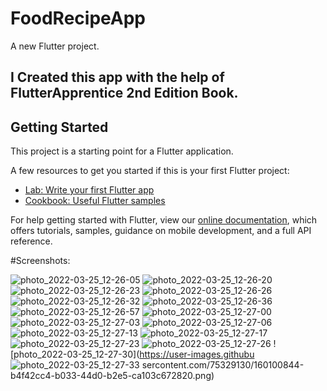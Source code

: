 # FoodRecipeApp

A new Flutter project.

## I Created this app with the help of FlutterApprentice 2nd Edition Book.

## Getting Started

This project is a starting point for a Flutter application.

A few resources to get you started if this is your first Flutter project:

- [Lab: Write your first Flutter app](https://flutter.dev/docs/get-started/codelab)
- [Cookbook: Useful Flutter samples](https://flutter.dev/docs/cookbook)

For help getting started with Flutter, view our
[online documentation](https://flutter.dev/docs), which offers tutorials,
samples, guidance on mobile development, and a full API reference.

#Screenshots:

![photo_2022-03-25_12-26-05](https://user-images.githubusercontent.com/75329130/160100691-3277a363-2e07-4b81-b488-047f98871dba.png)
![photo_2022-03-25_12-26-20](https://user-images.githubusercontent.com/75329130/160100701-5158e92a-bbcd-4386-add7-23cb05754f98.png)
![photo_2022-03-25_12-26-23](https://user-images.githubusercontent.com/75329130/160100713-be2d5875-0357-488d-8ea4-f9db853aa6db.png)
![photo_2022-03-25_12-26-26](https://user-images.githubusercontent.com/75329130/160100723-9aa72127-5829-4331-ba6a-ebfe3dc3290b.png)
![photo_2022-03-25_12-26-32](https://user-images.githubusercontent.com/75329130/160100732-6c914def-3843-4021-a7f3-6fd4d7aad834.png)
![photo_2022-03-25_12-26-36](https://user-images.githubusercontent.com/75329130/160100739-ff4b05d8-177a-4037-bc19-d08974c1f8e8.png)
![photo_2022-03-25_12-26-57](https://user-images.githubusercontent.com/75329130/160100753-500634cd-3fbc-45a1-bec1-3d20768ef483.png)
![photo_2022-03-25_12-27-00](https://user-images.githubusercontent.com/75329130/160100764-04ec6fd4-3c8e-4a36-a581-1c42a14fdc69.png)
![photo_2022-03-25_12-27-03](https://user-images.githubusercontent.com/75329130/160100781-86a5bc1f-4c68-4a7e-a4d0-97b1b2ec7469.png)
![photo_2022-03-25_12-27-06](https://user-images.githubusercontent.com/75329130/160100787-470954ed-1721-47ca-8c5c-5fb8edd177ce.png)
![photo_2022-03-25_12-27-13](https://user-images.githubusercontent.com/75329130/160100796-c6d82a46-6b87-45be-a35e-219c923ee7af.png)
![photo_2022-03-25_12-27-17](https://user-images.githubusercontent.com/75329130/160100805-4b38bea8-816a-4e5f-a51a-ccc44a2b3e72.png)
![photo_2022-03-25_12-27-23](https://user-images.githubusercontent.com/75329130/160100812-4c29fcca-4398-441f-8d8a-c88ef2090f5d.png)
![photo_2022-03-25_12-27-26](https://user-images.githubusercontent.com/75329130/160100831-6da848bd-a087-4a73-a4bb-881aeb753746.png)
![photo_2022-03-25_12-27-30](https://user-images.githubu
![photo_2022-03-25_12-27-33](https://user-images.githubusercontent.com/75329130/160100852-45e25c8c-1785-4ade-8a0d-82bb201ed5a0.png)
sercontent.com/75329130/160100844-b4f42cc4-b033-44d0-b2e5-ca103c672820.png)




